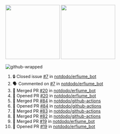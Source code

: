 <a href="https://github.com/notdodo"><img src="https://github-readme-stats.vercel.app/api?username=notdodo&count_private=true&theme=dark" height="180" /></a> <a href="https://github.com/notdodo"><img src="https://github-readme-stats.vercel.app/api/top-langs/?username=notdodo&langs_count=8&theme=dark&hide=tex,java,html,css&layout=compact" height="180" /></a>

![github-wrapped](https://github.com/notdodo/notdodo/assets/6991986/fb310ed4-7b6b-48dd-a447-4c85e6000edb)

<!--START_SECTION:activity-->
1. 🔒 Closed issue [#7](https://github.com/notdodo/erfiume_bot/issues/7) in [notdodo/erfiume_bot](https://github.com/notdodo/erfiume_bot)
2. 🗣 Commented on [#7](https://github.com/notdodo/erfiume_bot/issues/7#issuecomment-2366947337) in [notdodo/erfiume_bot](https://github.com/notdodo/erfiume_bot)
3. 🎉 Merged PR [#20](https://github.com/notdodo/erfiume_bot/pull/20) in [notdodo/erfiume_bot](https://github.com/notdodo/erfiume_bot)
4. 💪 Opened PR [#20](https://github.com/notdodo/erfiume_bot/pull/20) in [notdodo/erfiume_bot](https://github.com/notdodo/erfiume_bot)
5. 🎉 Merged PR [#84](https://github.com/notdodo/github-actions/pull/84) in [notdodo/github-actions](https://github.com/notdodo/github-actions)
6. 💪 Opened PR [#84](https://github.com/notdodo/github-actions/pull/84) in [notdodo/github-actions](https://github.com/notdodo/github-actions)
7. 🎉 Merged PR [#83](https://github.com/notdodo/github-actions/pull/83) in [notdodo/github-actions](https://github.com/notdodo/github-actions)
8. 🎉 Merged PR [#82](https://github.com/notdodo/github-actions/pull/82) in [notdodo/github-actions](https://github.com/notdodo/github-actions)
9. 🎉 Merged PR [#19](https://github.com/notdodo/erfiume_bot/pull/19) in [notdodo/erfiume_bot](https://github.com/notdodo/erfiume_bot)
10. 💪 Opened PR [#19](https://github.com/notdodo/erfiume_bot/pull/19) in [notdodo/erfiume_bot](https://github.com/notdodo/erfiume_bot)
<!--END_SECTION:activity-->
